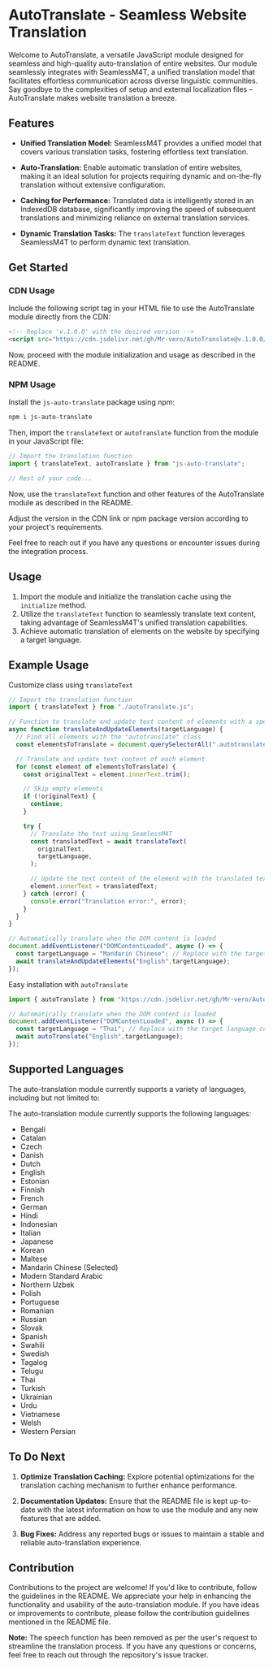 # AutoTranslate - Seamless Website Translation

Welcome to AutoTranslate, a versatile JavaScript module designed for seamless and high-quality auto-translation of entire websites. Our module seamlessly integrates with SeamlessM4T, a unified translation model that facilitates effortless communication across diverse linguistic communities. Say goodbye to the complexities of setup and external localization files – AutoTranslate makes website translation a breeze.

## Features

- **Unified Translation Model:** SeamlessM4T provides a unified model that covers various translation tasks, fostering effortless text translation.

- **Auto-Translation:** Enable automatic translation of entire websites, making it an ideal solution for projects requiring dynamic and on-the-fly translation without extensive configuration.

- **Caching for Performance:** Translated data is intelligently stored in an IndexedDB database, significantly improving the speed of subsequent translations and minimizing reliance on external translation services.

- **Dynamic Translation Tasks:** The `translateText` function leverages SeamlessM4T to perform dynamic text translation.

## Get Started

### CDN Usage

Include the following script tag in your HTML file to use the AutoTranslate module directly from the CDN:

```html
<!-- Replace 'v.1.0.0' with the desired version -->
<script src="https://cdn.jsdelivr.net/gh/Mr-vero/AutoTranslate@v.1.0.0/dist/autoTranslate.js"></script>
```

Now, proceed with the module initialization and usage as described in the README.

### NPM Usage

Install the `js-auto-translate` package using npm:

```bash
npm i js-auto-translate
```

Then, import the `translateText` or `autoTranslate` function from the module in your JavaScript file:

```javascript
// Import the translation function
import { translateText, autoTranslate } from "js-auto-translate";

// Rest of your code...
```

Now, use the `translateText` function and other features of the AutoTranslate module as described in the README.

Adjust the version in the CDN link or npm package version according to your project's requirements.

Feel free to reach out if you have any questions or encounter issues during the integration process.

## Usage

1. Import the module and initialize the translation cache using the `initialize` method.
2. Utilize the `translateText` function to seamlessly translate text content, taking advantage of SeamlessM4T's unified translation capabilities.
3. Achieve automatic translation of elements on the website by specifying a target language.

## Example Usage

Customize class using `translateText`
```javascript
// Import the translation function
import { translateText } from "./autoTranslate.js";

// Function to translate and update text content of elements with a specific class
async function translateAndUpdateElements(targetLanguage) {
  // Find all elements with the "autotranslate" class
  const elementsToTranslate = document.querySelectorAll(".autotranslate");

  // Translate and update text content of each element
  for (const element of elementsToTranslate) {
    const originalText = element.innerText.trim();

    // Skip empty elements
    if (!originalText) {
      continue;
    }

    try {
      // Translate the text using SeamlessM4T
      const translatedText = await translateText(
        originalText,
        targetLanguage,
      );

      // Update the text content of the element with the translated text
      element.innerText = translatedText;
    } catch (error) {
      console.error("Translation error:", error);
    }
  }
}

// Automatically translate when the DOM content is loaded
document.addEventListener("DOMContentLoaded", async () => {
  const targetLanguage = "Mandarin Chinese"; // Replace with the target language code
  await translateAndUpdateElements("English",targetLanguage);
});
```

Easy installation with `autoTranslate`
```javascript
import { autoTranslate } from "https://cdn.jsdelivr.net/gh/Mr-vero/AutoTranslate@v.1.0.1/dist/autoTranslate.js";

// Automatically translate when the DOM content is loaded
document.addEventListener("DOMContentLoaded", async () => {
  const targetLanguage = "Thai"; // Replace with the target language code
  await autoTranslate("English",targetLanguage);
});
```

## Supported Languages

The auto-translation module currently supports a variety of languages, including but not limited to:


The auto-translation module currently supports the following languages:

- Bengali
- Catalan
- Czech
- Danish
- Dutch
- English
- Estonian
- Finnish
- French
- German
- Hindi
- Indonesian
- Italian
- Japanese
- Korean
- Maltese
- Mandarin Chinese (Selected)
- Modern Standard Arabic
- Northern Uzbek
- Polish
- Portuguese
- Romanian
- Russian
- Slovak
- Spanish
- Swahili
- Swedish
- Tagalog
- Telugu
- Thai
- Turkish
- Ukrainian
- Urdu
- Vietnamese
- Welsh
- Western Persian

## To Do Next

1. **Optimize Translation Caching:** Explore potential optimizations for the translation caching mechanism to further enhance performance.

2. **Documentation Updates:** Ensure that the README file is kept up-to-date with the latest information on how to use the module and any new features that are added.

3. **Bug Fixes:** Address any reported bugs or issues to maintain a stable and reliable auto-translation experience.

## Contribution

Contributions to the project are welcome! If you'd like to contribute, follow the guidelines in the README. We appreciate your help in enhancing the functionality and usability of the auto-translation module. If you have ideas or improvements to contribute, please follow the contribution guidelines mentioned in the README file.

**Note:** The speech function has been removed as per the user's request to streamline the translation process. If you have any questions or concerns, feel free to reach out through the repository's issue tracker.

